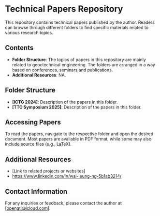 # Technical Papers Repository

This repository contains technical papers published by the author. Readers can browse through different folders to find specific materials related to various research topics.

## Contents
- **Folder Structure**: The topics of papers in this repository are mainly related to geoctechnical engineering.  The folders are arranged in a way based on conferences, seminars and publications.
- **Additional Resources**: NA.

## Folder Structure
- **[ICTG 2024]**: Description of the papers in this folder.
- **[TTC Symposium 2025]**: Description of the papers in this folder.

## Accessing Papers
To read the papers, navigate to the respective folder and open the desired document. Most papers are available in PDF format, while some may also include source files (e.g., LaTeX).

## Additional Resources
- [Link to related projects or websites]
- https://www.linkedin.com/in/wai-leung-ng-5b1ab3214/

## Contact Information
For any inquiries or feedback, please contact the author at [opengti@icloud.com].
